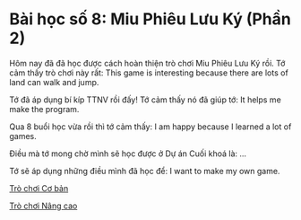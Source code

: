 # Bài học số 8: Miu Phiêu Lưu Ký (Phần 2)

Hôm nay đã đã học được cách hoàn thiện trò chơi Miu Phiêu Lưu Ký rồi. Tớ cảm thấy trò chơi này rất: This game is interesting because there are lots of land can walk and jump.

Tớ đã áp dụng bí kíp TTNV rồi đấy! Tớ cảm thấy nó đã giúp tớ: It helps me make the program.

Qua 8 buổi học vừa rồi thì tớ cảm thấy: I am happy because I learned a lot of games.

Điều mà tớ mong chờ mình sẽ học được ở Dự án Cuối khoá là: ...

Tớ sẽ áp dụng những điều mình đã học để: I want to make my own game.

[Trò chơi Cơ bản](https://scratch.mit.edu/projects/426214419)

[Trò chơi Nâng cao](https://scratch.mit.edu/projects/426791305)
